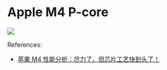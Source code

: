 # Apple M4 P-core

![](./m4_pcore.svg)

References:

- [苹果 M4 性能分析：尽力了，但芯片工艺快到头了！](https://www.bilibili.com/video/BV1NJ4m1w7zk/)
